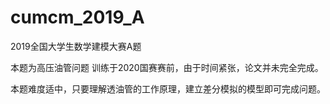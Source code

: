 # cumcm_2019_A
2019全国大学生数学建模大赛A题

本题为高压油管问题
训练于2020国赛赛前，由于时间紧张，论文并未完全完成。

本题难度适中，只要理解透油管的工作原理，建立差分模拟的模型即可完成问题。